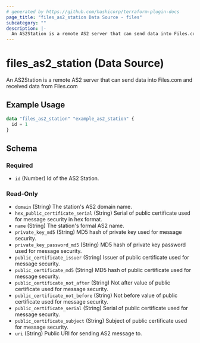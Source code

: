 ```yaml
---
# generated by https://github.com/hashicorp/terraform-plugin-docs
page_title: "files_as2_station Data Source - files"
subcategory: ""
description: |-
  An AS2Station is a remote AS2 server that can send data into Files.com and received data from Files.com
---
```


# files_as2_station (Data Source)

An AS2Station is a remote AS2 server that can send data into Files.com and received data from Files.com

## Example Usage

```terraform
data "files_as2_station" "example_as2_station" {
  id = 1
}
```

<!-- schema generated by tfplugindocs -->
## Schema

### Required

- `id` (Number) Id of the AS2 Station.

### Read-Only

- `domain` (String) The station's AS2 domain name.
- `hex_public_certificate_serial` (String) Serial of public certificate used for message security in hex format.
- `name` (String) The station's formal AS2 name.
- `private_key_md5` (String) MD5 hash of private key used for message security.
- `private_key_password_md5` (String) MD5 hash of private key password used for message security.
- `public_certificate_issuer` (String) Issuer of public certificate used for message security.
- `public_certificate_md5` (String) MD5 hash of public certificate used for message security.
- `public_certificate_not_after` (String) Not after value of public certificate used for message security.
- `public_certificate_not_before` (String) Not before value of public certificate used for message security.
- `public_certificate_serial` (String) Serial of public certificate used for message security.
- `public_certificate_subject` (String) Subject of public certificate used for message security.
- `uri` (String) Public URI for sending AS2 message to.
